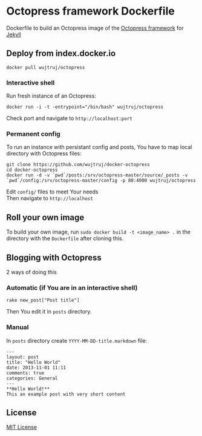 Octopress framework Dockerfile
==============================

Dockerfile to build an Octopress image of the [Octopress framework](https://github.com/imathis/octopress) for [Jekyll](https://github.com/mojombo/jekyll)

## Deploy from index.docker.io

    docker pull wujtruj/octopress

### Interactive shell 

Run fresh instance of an Octopress:

    docker run -i -t -entrypoint="/bin/bash" wujtruj/octopress

Check port and navigate to `http://localhost:port`

### Permanent config

To run an instance with persistant config and posts, You have to map local directory with Octopress files:

    git clone https://github.com/wujtruj/docker-octopress
    cd docker-octopress
    docker run -d -v `pwd`/posts:/srv/octopress-master/source/_posts -v `pwd`/config:/srv/octopress-master/config -p 80:4000 wujtruj/octopress

Edit `config/` files to meet Your needs  
Then navigate to `http://localhost`

## Roll your own image

To build your own image, run `sudo docker build -t <image_name> .` in the directory with the `Dockerfile` after cloning this.

## Blogging with Octopress

2 ways of doing this

### Automatic (if You are in an interactive shell)

    rake new_post["Post title"]

Then You edit it in `posts` directory.

### Manual

In `posts` directory create `YYYY-MM-DD-title.markdown` file:
    
    ---
    layout: post
    title: "Hello World"
    date: 2013-11-01 11:11
    comments: true
    categories: General
    ---
    **Hello World!**
    This an example post with very short content

## License

[MIT License](http://opensource.org/licenses/mit-license.html)
